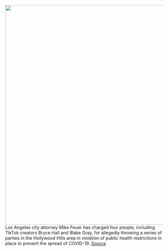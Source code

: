 <img src='https://cdn.vox-cdn.com/thumbor/Tz2MNyx3OYGjrjjtH-hfaGfe4wU=/0x111:880x640/1200x800/filters:focal(427x265:567x405)/cdn.vox-cdn.com/uploads/chorus_image/image/67310073/Screen_Shot_2020_08_26_at_2.27.31_PM.0.png' width='700px' /><br/>
Los Angeles city attorney Mike Feuer has charged four people, including TikTok creators Bryce Hall and Blake Gray, for allegedly throwing a series of parties in the Hollywood Hills area in violation of public health restrictions in place to prevent the spread of COVID-19.
<a href='https://www.theverge.com/2020/8/28/21405427/tiktok-parties-los-angeles-criminal-charges-bryce-hall-blake-gray'> Source <a/>